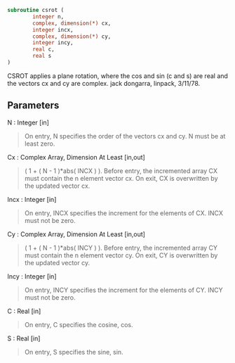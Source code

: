 ```fortran
subroutine csrot (
		integer n,
		complex, dimension(*) cx,
		integer incx,
		complex, dimension(*) cy,
		integer incy,
		real c,
		real s
)
```

 CSROT applies a plane rotation, where the cos and sin (c and s) are real
 and the vectors cx and cy are complex.
 jack dongarra, linpack, 3/11/78.

## Parameters
N : Integer [in]
> On entry, N specifies the order of the vectors cx and cy.
> N must be at least zero.

Cx : Complex Array, Dimension At Least [in,out]
> ( 1 + ( N - 1 )*abs( INCX ) ).
> Before entry, the incremented array CX must contain the n
> element vector cx. On exit, CX is overwritten by the updated
> vector cx.

Incx : Integer [in]
> On entry, INCX specifies the increment for the elements of
> CX. INCX must not be zero.

Cy : Complex Array, Dimension At Least [in,out]
> ( 1 + ( N - 1 )*abs( INCY ) ).
> Before entry, the incremented array CY must contain the n
> element vector cy. On exit, CY is overwritten by the updated
> vector cy.

Incy : Integer [in]
> On entry, INCY specifies the increment for the elements of
> CY. INCY must not be zero.

C : Real [in]
> On entry, C specifies the cosine, cos.

S : Real [in]
> On entry, S specifies the sine, sin.

